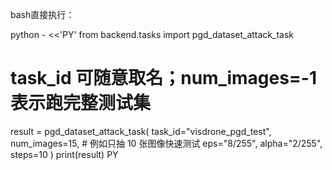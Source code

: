 bash直接执行：

python - <<'PY'
from backend.tasks import pgd_dataset_attack_task

# task_id 可随意取名；num_images=-1 表示跑完整测试集
result = pgd_dataset_attack_task(
    task_id="visdrone_pgd_test",
    num_images=15,        # 例如只抽 10 张图像快速测试
    eps="8/255",
    alpha="2/255",
    steps=10
)
print(result)
PY